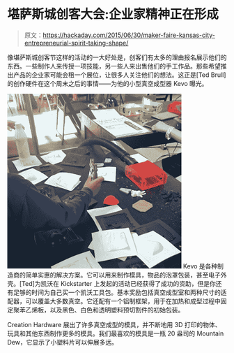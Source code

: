# 堪萨斯城创客大会:企业家精神正在形成

> 原文：<https://hackaday.com/2015/06/30/maker-faire-kansas-city-entrepreneurial-spirit-taking-shape/>

像堪萨斯城创客节这样的活动的一大好处是，创客们有太多的理由报名展示他们的东西。一些制作人来传授一项技能，另一些人来出售他们的手工作品。那些希望推出产品的企业家可能会租一个展位，让很多人关注他们的想法。这正是[Ted Brull]的创作硬件在这个周末之后的事情——为他的小型真空成型器 Kevo 曝光。

![kevo-mt-dew](img/7c50f666f30784b76be40fc72edc5d64.png) Kevo 是各种制造商的简单实惠的解决方案。它可以用来制作模具，物品的泡罩包装，甚至电子外壳。[Ted]为凯沃在 Kickstarter 上发起的活动已经获得了成功的资助，但是你还有足够的时间为自己买一个凯沃工具包。基本奖励包括真空成型室和两种尺寸的适配器，可以覆盖大多数真空。它还配有一个铝制框架，用于在加热和成型过程中固定聚苯乙烯板，以及黑色、白色和透明塑料预切割件的初始包装。

Creation Hardware 展出了许多真空成型的模具，并不断地用 3D 打印的物体、玩具和其他东西制作更多的模具。我们最喜欢的模具是一瓶 20 盎司的 Mountain Dew，它显示了小塑料片可以伸展多远。
